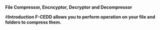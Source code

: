 <Strong>File Compressor, Encncyptor, Decryptor and Decompressor</Strong>

#<b>Introduction<b>
F-CEDD allows you to perform operation on your file and folders to compress them.
